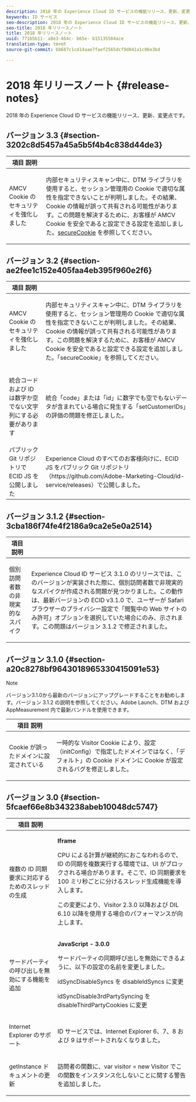 ```yaml
---
description: 2018 年の Experience Cloud ID サービスの機能リリース、更新、変更点です。
keywords: ID サービス
seo-description: 2018 年の Experience Cloud ID サービスの機能リリース、更新、変更点です。
seo-title: 2018 年リリースノート
title: 2018 年リリースノート
uuid: 771b5b11- a8e3-464c- b65e- b15135584ace
translation-type: tm+mt
source-git-commit: bb687c1cd14aae7faef2565dcf9d041a1c06e3bd

---
```



# 2018 年リリースノート {#release-notes}

2018 年の Experience Cloud ID サービスの機能リリース、更新、変更点です。

## バージョン 3.3 {#section-3202c8d5457a45a5b5f4b4c838d44de3}

<table id="table_201417BD540E4EE69911AABE9BF77509"> 
 <thead> 
  <tr> 
   <th colname="col1" class="entry"> 項目 説明 </th> 
   <th colname="col2" class="entry"> </th> 
  </tr>
 </thead>
 <tbody> 
  <tr> 
   <td colname="col1"> <p>AMCV Cookie のセキュリティを強化しました </p> </td> 
   <td colname="col2"> <p>内部セキュリティスキャン中に、DTM ライブラリを使用すると、セッション管理用の Cookie で適切な属性を指定できないことが判明しました。その結果、Cookie の情報が誤って共有される可能性があります。この問題を解決するために、お客様が AMCV Cookie を安全であると設定できる設定を追加しました。<a href="https://marketing.adobe.com/resources/help/en_US/mcvid/mcvid-securecookie.html" format="https" scope="external">secureCookie</a> を参照してください。 </p> </td> 
  </tr> 
 </tbody> 
</table>

## バージョン 3.2 {#section-ae2fee1c152e405faa4eb395f960e2f6}

<table id="table_6546F5C74E4742E4B5E9793BCEAB66FA"> 
 <thead> 
  <tr> 
   <th colname="col1" class="entry"> 項目 説明 </th> 
   <th colname="col2" class="entry"> </th> 
  </tr>
 </thead>
 <tbody> 
  <tr> 
   <td colname="col1"> <p>AMCV Cookie のセキュリティを強化しました </p> </td> 
   <td colname="col2"> <p>内部セキュリティスキャン中に、DTM ライブラリを使用すると、セッション管理用の Cookie で適切な属性を指定できないことが判明しました。その結果、Cookie の情報が誤って共有される可能性があります。この問題を解決するために、お客様が AMCV Cookie を安全であると設定できる設定を追加しました。「secureCookie」を参照してください。 </p> </td> 
  </tr> 
  <tr> 
   <td colname="col1"> <p>統合コードおよび ID は数字か空でない文字列にする必要があります </p> </td> 
   <td colname="col2"> <p>統合「code」または「id」に数字でも空でもないデータが含まれている場合に発生する「setCustomerIDs」の評価の問題を修正しました。 </p> </td> 
  </tr> 
  <tr> 
   <td colname="col1"> パブリック Git リポジトリで ECID JS を公開しました </td> 
   <td colname="col2"> Experience Cloud のすべてのお客様向けに、ECID JS をパブリック Git リポジトリ（https://github.com/Adobe-Marketing-Cloud/id-service/releases）で公開しました。 </td> 
  </tr> 
 </tbody> 
</table>

## バージョン 3.1.2 {#section-3cba186f74fe4f2186a9ca2e5e0a2514}

<table id="table_9FA4E20C996746A2A4219C9A0F759AD1"> 
 <thead> 
  <tr> 
   <th colname="col1" class="entry"> 項目 説明 </th> 
   <th colname="col2" class="entry"> </th> 
  </tr>
 </thead>
 <tbody> 
  <tr> 
   <td colname="col1"> <p>個別訪問者数の非現実的なスパイク </p> </td> 
   <td colname="col2"> <p>Experience Cloud ID サービス 3.1.0 のリリースでは、このバージョンが実装された際に、個別訪問者数で非現実的なスパイクが作成される問題が見つかりました。この動作は、最新バージョンの ECID v3.1.0 で、ユーザーが Safari ブラウザーのプライバシー設定で「閲覧中の Web サイトのみ許可」オプションを選択していた場合にのみ、示されます。この問題はバージョン 3.1.2 で修正されました。 </p> </td> 
  </tr> 
 </tbody> 
</table>

## バージョン 3.1.0 {#section-a20c8278bf9643018965330415091e53}

>[!NOTE]
>
>バージョン3.1.0から最新のバージョンにアップグレードすることをお勧めします。バージョン 3.1.2 の説明を参照してください。Adobe Launch、DTM および AppMeasurement 内で最新バンドルを使用できます。

<table id="table_512039AFC4D34038B8F116B71EEEE7F6"> 
 <thead> 
  <tr> 
   <th colname="col1" class="entry"> 項目 説明 </th> 
   <th colname="col2" class="entry"> </th> 
  </tr>
 </thead>
 <tbody> 
  <tr> 
   <td colname="col1"> <p>Cookie が誤ったドメインに設定されている </p> </td> 
   <td colname="col2"> <p>一時的な Visitor Cookie により、設定（initConfig）で指定したドメインではなく、「デフォルト」の Cookie ドメインに Cookie が設定されるバグを修正しました。 </p> </td> 
  </tr> 
 </tbody> 
</table>

## バージョン 3.0 {#section-5fcaef66e8b343238abeb10048dc5747}

<table id="table_7E9224D6CC924A2DB5119171C9DC5443"> 
 <thead> 
  <tr> 
   <th colname="col1" class="entry"> 項目 説明 </th> 
   <th colname="col2" class="entry"> </th> 
  </tr>
 </thead>
 <tbody> 
  <tr> 
   <td colname="col1"> <p>複数の ID 同期要求に対応するためのスレッドの生成 </p> </td> 
   <td colname="col2"> <p><b>Iframe</b> </p> <p>CPU による計算が継続的におこなわれるので、ID の同期を複数実行する環境では、UI がブロックされる場合があります。そこで、ID 同期要求を 100 ミリ秒ごとに分けるスレッド生成機能を導入します。 </p> <p>この変更により、Visitor 2.3.0 以降および DIL 6.10 以降を使用する場合のパフォーマンスが向上します。 </p> </td> 
  </tr> 
  <tr> 
   <td colname="col1"> サードパーティの呼び出しを無効にする機能を追加 </td> 
   <td colname="col2"> <p><b>JavaScript - 3.0.0</b> </p> <p>サードパーティの同期呼び出しを無効にできるように、以下の設定の名前を変更しました。 </p> <p>idSyncDisableSyncs を disableIdSyncs に変更 </p> <p>idSyncDisable3rdPartySyncing を disableThirdPartyCookies に変更 </p> </td> 
  </tr> 
  <tr> 
   <td colname="col1"> <p>Internet Explorer のサポート </p> </td> 
   <td colname="col2"> <p>ID サービスでは、Internet Explorer 6、7、8 および 9 はサポートされなくなりました。 </p> </td> 
  </tr> 
  <tr> 
   <td colname="col1"> <p>getInstance ドキュメントの更新 </p> </td> 
   <td colname="col2"> <p>訪問者の関数に、var visitor = new Visitor でこの関数をインスタンス化しないことに関する警告を追加しました。 </p> </td> 
  </tr> 
 </tbody> 
</table>

